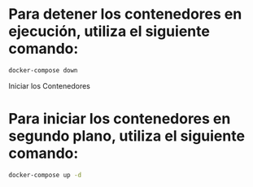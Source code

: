  
# Para detener los contenedores en ejecución, utiliza el siguiente comando:

```bash
docker-compose down
```

Iniciar los Contenedores
# Para iniciar los contenedores en segundo plano, utiliza el siguiente comando:
```bash
docker-compose up -d
```
